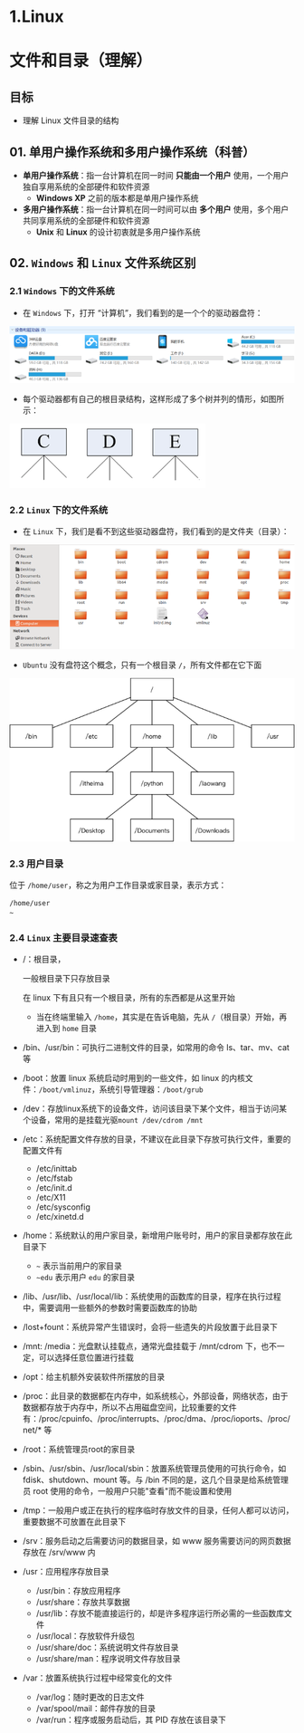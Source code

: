 # 1.Linux

# 文件和目录（理解）

## 目标

- 理解 Linux 文件目录的结构

## 01. 单用户操作系统和多用户操作系统（科普）

- **单用户操作系统**：指一台计算机在同一时间 **只能由一个用户** 使用，一个用户独自享用系统的全部硬件和软件资源
  - **Windows XP** 之前的版本都是单用户操作系统
- **多用户操作系统**：指一台计算机在同一时间可以由 **多个用户** 使用，多个用户共同享用系统的全部硬件和软件资源
  - **Unix** 和 **Linux** 的设计初衷就是多用户操作系统

## 02. `Windows` 和 `Linux` 文件系统区别

### 2.1 `Windows` 下的文件系统

- 在 `Windows` 下，打开 “计算机”，我们看到的是一个个的驱动器盘符：

![001_Windows下的多个盘](../Images/01day/14927564336623/001_Windows%E4%B8%8B%E7%9A%84%E5%A4%9A%E4%B8%AA%E7%9B%98.png)

- 每个驱动器都有自己的根目录结构，这样形成了多个树并列的情形，如图所示：

![001-Windows下多个盘为节点的目录分支](../Images/01day/14927564336623/001-Windows%E4%B8%8B%E5%A4%9A%E4%B8%AA%E7%9B%98%E4%B8%BA%E8%8A%82%E7%82%B9%E7%9A%84%E7%9B%AE%E5%BD%95%E5%88%86%E6%94%AF.png)

### 2.2 `Linux` 下的文件系统

- 在 `Linux` 下，我们是看不到这些驱动器盘符，我们看到的是文件夹（目录）：

![002_Ubuntu文件目录](../Images/01day/14927564336623/002_Ubuntu%E6%96%87%E4%BB%B6%E7%9B%AE%E5%BD%95.png)

- `Ubuntu` 没有盘符这个概念，只有一个根目录 `/`，所有文件都在它下面

![003-Linux的树形示意图](../Images/01day/14927564336623/003-Linux%E7%9A%84%E6%A0%91%E5%BD%A2%E7%A4%BA%E6%84%8F%E5%9B%BE.png)

### 2.3 用户目录

位于 `/home/user`，称之为用户工作目录或家目录，表示方式：

```bash
/home/user
~
```

### 2.4 `Linux` 主要目录速查表

- /：根目录，

  一般根目录下只存放目录

  在 linux 下有且只有一个根目录，所有的东西都是从这里开始

  - 当在终端里输入 `/home`，其实是在告诉电脑，先从 `/`（根目录）开始，再进入到 `home` 目录

- /bin、/usr/bin：可执行二进制文件的目录，如常用的命令 ls、tar、mv、cat 等

- /boot：放置 linux 系统启动时用到的一些文件，如 linux 的内核文件：`/boot/vmlinuz`，系统引导管理器：`/boot/grub`

- /dev：存放linux系统下的设备文件，访问该目录下某个文件，相当于访问某个设备，常用的是挂载光驱`mount /dev/cdrom /mnt`

- /etc：系统配置文件存放的目录，不建议在此目录下存放可执行文件，重要的配置文件有

  - /etc/inittab
  - /etc/fstab
  - /etc/init.d
  - /etc/X11
  - /etc/sysconfig
  - /etc/xinetd.d

- /home：系统默认的用户家目录，新增用户账号时，用户的家目录都存放在此目录下

  - `~` 表示当前用户的家目录
  - `~edu` 表示用户 `edu` 的家目录

- /lib、/usr/lib、/usr/local/lib：系统使用的函数库的目录，程序在执行过程中，需要调用一些额外的参数时需要函数库的协助

- /lost+fount：系统异常产生错误时，会将一些遗失的片段放置于此目录下

- /mnt: /media：光盘默认挂载点，通常光盘挂载于 /mnt/cdrom 下，也不一定，可以选择任意位置进行挂载

- /opt：给主机额外安装软件所摆放的目录

- /proc：此目录的数据都在内存中，如系统核心，外部设备，网络状态，由于数据都存放于内存中，所以不占用磁盘空间，比较重要的文件有：/proc/cpuinfo、/proc/interrupts、/proc/dma、/proc/ioports、/proc/net/* 等

- /root：系统管理员root的家目录

- /sbin、/usr/sbin、/usr/local/sbin：放置系统管理员使用的可执行命令，如 fdisk、shutdown、mount 等。与 /bin 不同的是，这几个目录是给系统管理员 root 使用的命令，一般用户只能"查看"而不能设置和使用

- /tmp：一般用户或正在执行的程序临时存放文件的目录，任何人都可以访问，重要数据不可放置在此目录下

- /srv：服务启动之后需要访问的数据目录，如 www 服务需要访问的网页数据存放在 /srv/www 内

- /usr：应用程序存放目录

  - /usr/bin：存放应用程序
  - /usr/share：存放共享数据
  - /usr/lib：存放不能直接运行的，却是许多程序运行所必需的一些函数库文件
  - /usr/local：存放软件升级包
  - /usr/share/doc：系统说明文件存放目录
  - /usr/share/man：程序说明文件存放目录

- /var：放置系统执行过程中经常变化的文件

  - /var/log：随时更改的日志文件
  - /var/spool/mail：邮件存放的目录
  - /var/run：程序或服务启动后，其 PID 存放在该目录下